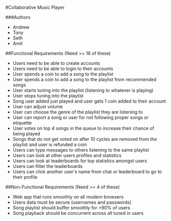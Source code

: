 ﻿#Collaborative Music Player

###Authors
- Andrew
- Tony
- Seth
- Amit

##Functional Requirements (Need >= 16 of these)
- Users need to be able to create accounts
- Users need to be able to login to their accounts
- User spends a coin to add a song to the playlist 
- User spends a coin to add a song to the playlist from recommended songs
- User starts tuning into the playlist (listening to whatever is playing)
- User stops tuning into the playlist
- Song user added just played and user gets 1 coin added to their account
- User can adjust volume
- User can choose the genre of the playlist they are listening to
- User can report a song or user for not following proper songs or etiquette
- User votes on top 4 songs in the queue to increase their chance of being played
- Songs that do not get voted on after 10 cycles are removed from the playlist and user is refunded a coin
- Users can type messages to others listening to the same playlist
- Users can look at other users profiles and statistics
- Users can look at leaderboards for top statistics amongst users
- Users can filter the leaderboards 
- Users can click another user's name from chat or leaderboard to go to their profile


##Non-Functional Requirements (Need >= 4 of these)
- Web app that runs smoothly on all modern browsers
- Users data must be secure (usernames and passwords)
- Song playlist should buffer smoothly for >90% of users
- Song playback should be concurrent across all tuned in users
